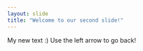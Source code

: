 ```yaml
---
layout: slide
title: "Welcome to our second slide!"
---
```

My new text :)
Use the left arrow to go back!
